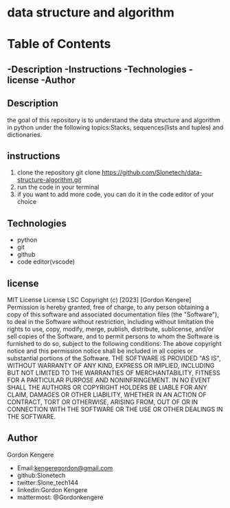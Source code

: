 # data structure and algorithm

# Table of Contents
-Description
-Instructions
-Technologies
-license
-Author
-------------------

## Description
the goal of this repository is to understand the data structure and algorithm in python under the following topics:Stacks, sequences(lists and tuples) and dictionaries.


## instructions
1. clone the repository
  git clone https://github.com/Slonetech/data-structure-algorithm.git
2. run the code in your terminal
3. if you want to add more code, you can do it in the code editor of your choice
   

## Technologies
* python
* git
* github
* code editor(vscode)
  
## license
MIT License
License LSC Copyright (c) [2023] [Gordon Kengere] Permission is hereby granted, free of charge, to any person obtaining a copy of this software and associated documentation files (the "Software"), to deal in the Software without restriction, including without limitation the rights to use, copy, modify, merge, publish, distribute, sublicense, and/or sell copies of the Software, and to permit persons to whom the Software is furnished to do so, subject to the following conditions: The above copyright notice and this permission notice shall be included in all copies or substantial portions of the Software. THE SOFTWARE IS PROVIDED "AS IS", WITHOUT WARRANTY OF ANY KIND, EXPRESS OR IMPLIED, INCLUDING BUT NOT LIMITED TO THE WARRANTIES OF MERCHANTABILITY, FITNESS FOR A PARTICULAR PURPOSE AND NONINFRINGEMENT. IN NO EVENT SHALL THE AUTHORS OR COPYRIGHT HOLDERS BE LIABLE FOR ANY CLAIM, DAMAGES OR OTHER LIABILITY, WHETHER IN AN ACTION OF CONTRACT, TORT OR OTHERWISE, ARISING FROM, OUT OF OR IN CONNECTION WITH THE SOFTWARE OR THE USE OR OTHER DEALINGS IN THE SOFTWARE.

## Author
Gordon Kengere
* Email:kengeregordon@gmail.com
* github:Slonetech
* twitter:Slone_tech144
* linkedin:Gordon Kengere
* mattermost: @Gordonkengere
```